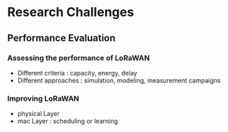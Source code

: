 # Research Challenges
## Performance Evaluation
### Assessing the performance of LoRaWAN
- Different criteria : capacity, energy, delay
- Different approaches : simulation, modeling, measurement campaigns  

### Improving LoRaWAN
- physical Layer
- mac Layer : scheduling or learning
